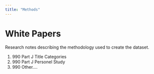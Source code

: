 ```yaml
---
title: "Methods"
---
```


# White Papers
Research notes describing the methodology used to create the dataset.

1. 990 Part J Title Categories
2. 990 Part J Personel Study
3. 990 Other....

